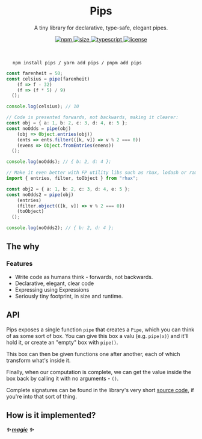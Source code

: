 <h1 align="center">Pips</h1>

<p align="center">
  A tiny library for declarative, type-safe, elegant pipes.
</p>



<p align="center">
  <a href="https://www.npmjs.com/package/pips">
    <img src="https://img.shields.io/npm/v/pips" alt="npm" />
  </a>
  <a href="https://bundlephobia.com/package/pips">
    <img src="https://badgen.net/bundlephobia/minzip/pips" alt="size" />
  </a>
  <a href="https://opensource.org/licenses/MIT">
    <img src="https://img.shields.io/github/languages/top/nitzanhen/pips" alt="typescript" />
  </a>
  <a href="https://opensource.org/licenses/MIT">
    <img src="https://img.shields.io/github/license/nitzanhen/pips?color=blue" alt="license" />
  </a>
</p>


<br/>

<pre>
  <code>npm install pips / yarn add pips / pnpm add pips</code>
</pre>

```ts
const farenheit = 50;
const celsius = pipe(farenheit)
    (f => f - 32)
    (f => (f * 5) / 9)
  ();

console.log(celsius); // 10

// Code is presented forwards, not backwards, making it clearer:
const obj = { a: 1, b: 2, c: 3, d: 4, e: 5 };
const noOdds = pipe(obj)
    (obj => Object.entries(obj))
    (ents => ents.filter(([k, v]) => v % 2 === 0))
    (evens => Object.fromEntries(enens))
  ();

console.log(noOdds); // { b: 2, d: 4 };

// Make it even better with FP utility libs such as rhax, lodash or ramda:
import { entries, filter, toObject } from "rhax";

const obj2 = { a: 1, b: 2, c: 3, d: 4, e: 5 };
const noOdds2 = pipe(obj)
    (entries)
    (filter.object(([k, v]) => v % 2 === 0))
    (toObject)
  ();

console.log(noOdds2); // { b: 2, d: 4 };
```

## The why

### Features

- Write code as humans think - forwards, not backwards.
- Declarative, elegant, clear code
- Expressing using Expressions
- Seriously tiny footprint, in size and runtime.

## API

Pips exposes a single function `pipe` that creates a `Pipe`, which you can think of as some sort of box. You can give this box a valu (e.g. `pipe(x)`) and it'll hold it, or create an "empty" box with `pipe()`. 

This box can then be given functions one after another, each of which transform what's inside it. <br>

Finally, when our computation is complete, we can get the value inside the box back by calling it with no arguments - `()`.

Complete signatures can be found in the library's very short [source code](src/index.ts), if you're into that sort of thing.

## How is it implemented?

**_✨ [magic](src/index.ts) ✨_**
